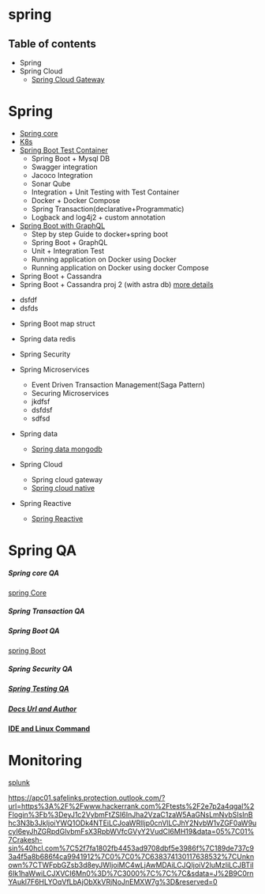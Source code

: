 # spring

## Table of contents
- Spring
- Spring Cloud
  - [Spring Cloud Gateway](https://github.com/singhrakeshgkp/spring-cloud-gateway/blob/main/readme.md)



# Spring
 * [Spring core](/spring_core/spring-core.md)
 * [K8s](https://github.com/singhrakeshgkp/K8s#readme)
 * [Spring Boot Test Container](/springboot-testcontainer/readme.md)
   - Spring Boot + Mysql DB
   - Swagger integration
   - Jacoco Integration
   - Sonar Qube
   - Integration + Unit Testing with Test Container
   - Docker + Docker Compose
   - Spring Transaction(declarative+Programmatic)
   - Logback and log4j2 + custom annotation 
 * [Spring Boot with GraphQL](springboot-graphql/README.md)
   - Step by step Guide to docker+spring boot
   - Spring Boot + GraphQL
   - Unit + Integration Test
   - Running application on Docker using Docker
   - Running application on Docker using docker Compose
 * Spring Boot + Cassandra
 * Spring Boot + Cassandra proj 2 (with astra db) [more details](spring-cassandra-proj2/readme.md)
  - dsfdf
  - dsfds
  
 * Spring Boot map struct
 * Spring data redis
 * Spring Security
 * Spring Microservices
   - Event Driven Transaction Management(Saga Pattern)
   - Securing Microservices
   - jkdfsf
   - dsfdsf
   - sdfsd
* Spring data
  - [Spring data mongodb](/spring-data/spring-data-mongo/mongodb.md)
* Spring Cloud
  - Spring cloud gateway
  - [Spring cloud native](https://github.com/singhrakeshgkp/spring-cloud-native/blob/main/README.md)
 
* Spring Reactive
   - [Spring Reactive](https://github.com/singhrakeshgkp/spring-reactive/tree/master#readme)
# Spring QA
##### Spring core QA
[spring Core](/spingcoreqa.md)
##### Spring Transaction QA
##### Spring Boot QA
[spring Boot](/spingbootqa.md)
##### Spring Security QA
##### [Spring Testing QA](/spring-testing.md)
##### [Docs Url and Author](/impurlsandauthor.md)
#### [IDE and Linux Command](/IDEAndLinuxCommand.md)

# Monitoring
[splunk](/splunk.md)   

https://apc01.safelinks.protection.outlook.com/?url=https%3A%2F%2Fwww.hackerrank.com%2Ftests%2F2e7p2a4qgal%2Flogin%3Fb%3DeyJ1c2VybmFtZSI6InJha2VzaC1zaW5AaGNsLmNvbSIsInBhc3N3b3JkIjoiYWQ1ODk4NTEiLCJoaWRlIjp0cnVlLCJhY2NvbW1vZGF0aW9ucyI6eyJhZGRpdGlvbmFsX3RpbWVfcGVyY2VudCI6MH19&data=05%7C01%7Crakesh-sin%40hcl.com%7C52f7fa1802fb4453ad9708dbf5e3986f%7C189de737c93a4f5a8b686f4ca9941912%7C0%7C0%7C638374130117638532%7CUnknown%7CTWFpbGZsb3d8eyJWIjoiMC4wLjAwMDAiLCJQIjoiV2luMzIiLCJBTiI6Ik1haWwiLCJXVCI6Mn0%3D%7C3000%7C%7C%7C&sdata=J%2B9C0rnYAukl7F6HLYOqVfLbAjObXkVRjNoJnEMXW7g%3D&reserved=0
